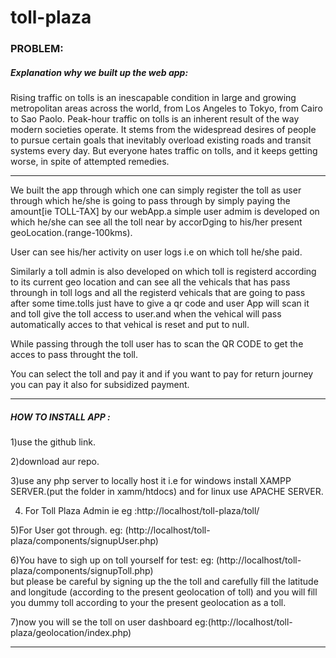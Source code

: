 # toll-plaza

### PROBLEM:

##### Explanation why we built up the web app:

Rising traffic on tolls is an inescapable condition in large and growing metropolitan areas across the world, from Los Angeles to Tokyo, from Cairo to Sao Paolo. Peak-hour traffic on tolls is an inherent result of the way modern societies operate. It stems from the widespread desires of people to pursue certain goals that inevitably overload existing roads and transit systems every day. But everyone hates traffic on tolls, and it keeps getting worse, in spite of attempted remedies.

******************************************************************************************************

We built the app through which one can simply register the toll as user through which he/she is going to pass through by simply paying the amount[ie TOLL-TAX] by our webApp.a simple user admim is developed on which he/she can see all the toll near by accorDging to his/her present geoLocation.(range-100kms).

User can see his/her activity on user logs i.e on which toll he/she paid.

Similarly a toll admin is also developed on which toll is registerd according to its current geo location and can see all the vehicals that has pass throungh in toll logs and all the registerd vehicals that are going to pass after some time.tolls just have to give a qr code and user App will scan it and toll give the toll access to user.and when the vehical will pass automatically acces to that vehical is reset and put to null.

While passing through the toll user has to scan the QR CODE to get the acces to pass throught the toll.

You can select the toll and pay it and if you want to pay for return journey you can pay it also for subsidized payment.

******************************************************************************************************

##### HOW TO INSTALL APP : 

1)use the github link.

2)download aur repo.

3)use any php server to locally host it i.e for windows install XAMPP SERVER.(put the folder in xamm/htdocs)
  and for linux use APACHE SERVER.
  
4) For Toll Plaza Admin ie   eg :http://localhost/toll-plaza/toll/

5)For User got through.   eg: (http://localhost/toll-plaza/components/signupUser.php)  

6)You have to sigh up on toll yourself for test:   eg: (http://localhost/toll-plaza/components/signupToll.php)  
  but please be careful by signing up the the toll and carefully fill the latitude and longitude (according to the  present geolocation of toll) and you will fill you dummy toll according to your the  present geolocation as a toll.
  
7)now you will se the toll on user dashboard    eg:(http://localhost/toll-plaza/geolocation/index.php)

******************************************************************************************************


